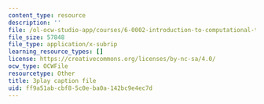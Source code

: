 ```yaml
---
content_type: resource
description: ''
file: /ol-ocw-studio-app/courses/6-0002-introduction-to-computational-thinking-and-data-science-fall-2016/ff9a51abcbf85c0eba0a142bc9e4ec7d_eg8DJYwdMyg.vtt
file_size: 57848
file_type: application/x-subrip
learning_resource_types: []
license: https://creativecommons.org/licenses/by-nc-sa/4.0/
ocw_type: OCWFile
resourcetype: Other
title: 3play caption file
uid: ff9a51ab-cbf8-5c0e-ba0a-142bc9e4ec7d
---
```

